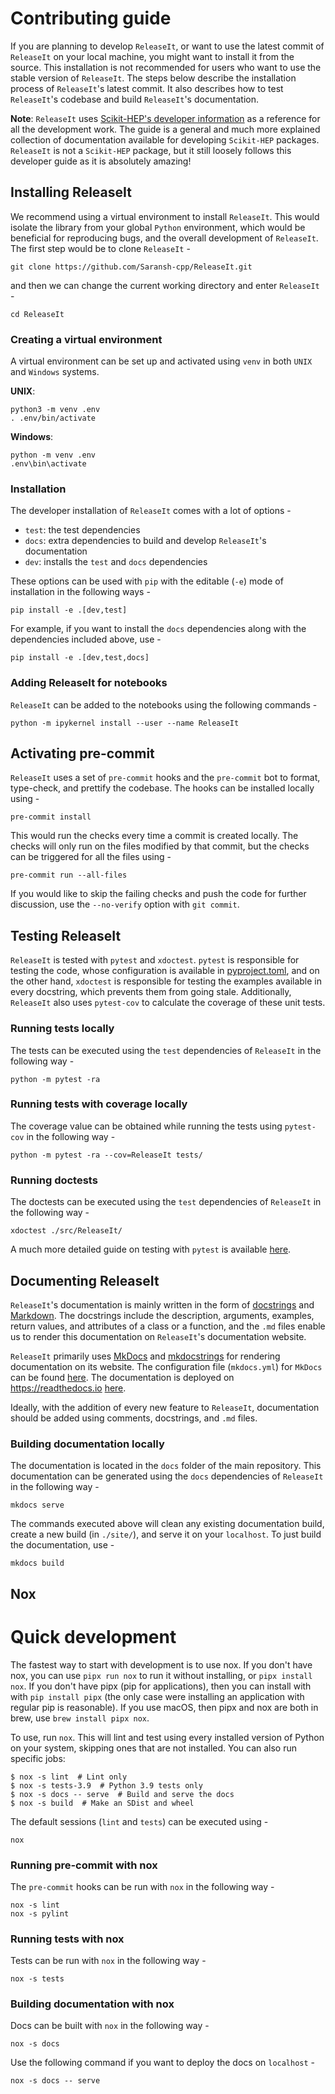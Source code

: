 # Contributing guide

If you are planning to develop `ReleaseIt`, or want to use the latest commit of
`ReleaseIt` on your local machine, you might want to install it from the source.
This installation is not recommended for users who want to use the stable
version of `ReleaseIt`. The steps below describe the installation process of
`ReleaseIt`'s latest commit. It also describes how to test `ReleaseIt`'s
codebase and build `ReleaseIt`'s documentation.

**Note**: `ReleaseIt` uses
[Scikit-HEP's developer information](https://scikit-hep.org/developer) as a
reference for all the development work. The guide is a general and much more
explained collection of documentation available for developing `Scikit-HEP`
packages. `ReleaseIt` is not a `Scikit-HEP` package, but it still loosely
follows this developer guide as it is absolutely amazing!

## Installing ReleaseIt

We recommend using a virtual environment to install `ReleaseIt`. This would
isolate the library from your global `Python` environment, which would be
beneficial for reproducing bugs, and the overall development of `ReleaseIt`. The
first step would be to clone `ReleaseIt` -

```
git clone https://github.com/Saransh-cpp/ReleaseIt.git
```

and then we can change the current working directory and enter `ReleaseIt` -

```
cd ReleaseIt
```

### Creating a virtual environment

A virtual environment can be set up and activated using `venv` in both `UNIX`
and `Windows` systems.

**UNIX**:

```
python3 -m venv .env
. .env/bin/activate
```

**Windows**:

```
python -m venv .env
.env\bin\activate
```

### Installation

The developer installation of `ReleaseIt` comes with a lot of options -

- `test`: the test dependencies
- `docs`: extra dependencies to build and develop `ReleaseIt`'s documentation
- `dev`: installs the `test` and `docs` dependencies

These options can be used with `pip` with the editable (`-e`) mode of
installation in the following ways -

```
pip install -e .[dev,test]
```

For example, if you want to install the `docs` dependencies along with the
dependencies included above, use -

```
pip install -e .[dev,test,docs]
```

### Adding ReleaseIt for notebooks

`ReleaseIt` can be added to the notebooks using the following commands -

```
python -m ipykernel install --user --name ReleaseIt
```

## Activating pre-commit

`ReleaseIt` uses a set of `pre-commit` hooks and the `pre-commit` bot to format,
type-check, and prettify the codebase. The hooks can be installed locally
using -

```
pre-commit install
```

This would run the checks every time a commit is created locally. The checks
will only run on the files modified by that commit, but the checks can be
triggered for all the files using -

```
pre-commit run --all-files
```

If you would like to skip the failing checks and push the code for further
discussion, use the `--no-verify` option with `git commit`.

## Testing ReleaseIt

`ReleaseIt` is tested with `pytest` and `xdoctest`. `pytest` is responsible for
testing the code, whose configuration is available in
[pyproject.toml](https://github.com/Saransh-cpp/ReleaseIt/blob/main/pyproject.toml),
and on the other hand, `xdoctest` is responsible for testing the examples
available in every docstring, which prevents them from going stale.
Additionally, `ReleaseIt` also uses `pytest-cov` to calculate the coverage of
these unit tests.

### Running tests locally

The tests can be executed using the `test` dependencies of `ReleaseIt` in the
following way -

```
python -m pytest -ra
```

### Running tests with coverage locally

The coverage value can be obtained while running the tests using `pytest-cov` in
the following way -

```
python -m pytest -ra --cov=ReleaseIt tests/
```

### Running doctests

The doctests can be executed using the `test` dependencies of `ReleaseIt` in the
following way -

```
xdoctest ./src/ReleaseIt/
```

A much more detailed guide on testing with `pytest` is available
[here](https://scikit-hep.org/developer/pytest).

## Documenting ReleaseIt

`ReleaseIt`'s documentation is mainly written in the form of
[docstrings](https://peps.python.org/pep-0257/) and
[Markdown](https://en.wikipedia.org/wiki/Markdown). The docstrings include the
description, arguments, examples, return values, and attributes of a class or a
function, and the `.md` files enable us to render this documentation on
`ReleaseIt`'s documentation website.

`ReleaseIt` primarily uses [MkDocs](https://www.mkdocs.org/) and
[mkdocstrings](https://mkdocstrings.github.io/) for rendering documentation on
its website. The configuration file (`mkdocs.yml`) for `MkDocs` can be found
[here](https://github.com/Saransh-cpp/ReleaseIt/blob/main/mkdocs.yml). The
documentation is deployed on <https://readthedocs.io>
[here](https://ReleaseIt.readthedocs.io/en/latest/).

Ideally, with the addition of every new feature to `ReleaseIt`, documentation
should be added using comments, docstrings, and `.md` files.

### Building documentation locally

The documentation is located in the `docs` folder of the main repository. This
documentation can be generated using the `docs` dependencies of `ReleaseIt` in
the following way -

```
mkdocs serve
```

The commands executed above will clean any existing documentation build, create
a new build (in `./site/`), and serve it on your `localhost`. To just build the
documentation, use -

```
mkdocs build
```

## Nox

# Quick development

The fastest way to start with development is to use nox. If you don't have nox,
you can use `pipx run nox` to run it without installing, or `pipx install nox`.
If you don't have pipx (pip for applications), then you can install with with
`pip install pipx` (the only case were installing an application with regular
pip is reasonable). If you use macOS, then pipx and nox are both in brew, use
`brew install pipx nox`.

To use, run `nox`. This will lint and test using every installed version of
Python on your system, skipping ones that are not installed. You can also run
specific jobs:

```console
$ nox -s lint  # Lint only
$ nox -s tests-3.9  # Python 3.9 tests only
$ nox -s docs -- serve  # Build and serve the docs
$ nox -s build  # Make an SDist and wheel
```

The default sessions (`lint` and `tests`) can be executed using -

```
nox
```

### Running pre-commit with nox

The `pre-commit` hooks can be run with `nox` in the following way -

```
nox -s lint
nox -s pylint
```

### Running tests with nox

Tests can be run with `nox` in the following way -

```
nox -s tests
```

### Building documentation with nox

Docs can be built with `nox` in the following way -

```
nox -s docs
```

Use the following command if you want to deploy the docs on `localhost` -

```
nox -s docs -- serve
```
